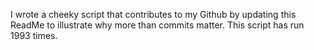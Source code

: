 I wrote a cheeky script that contributes to my Github by updating this ReadMe to illustrate why more than commits matter. This script has run 1993 times.